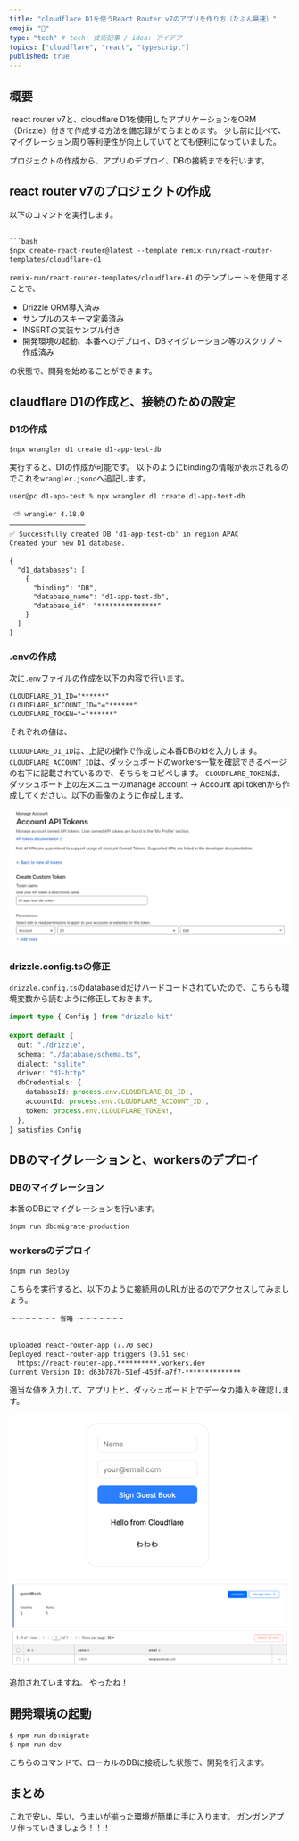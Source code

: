```yaml
---
title: "cloudflare D1を使うReact Router v7のアプリを作り方（たぶん最速）"
emoji: "🦁"
type: "tech" # tech: 技術記事 / idea: アイデア
topics: ["cloudflare", "react", "typescript"]
published: true
---
```


## 概要

 react router v7と、cloudflare D1を使用したアプリケーションをORM（Drizzle）付きで作成する方法を備忘録がてらまとめます。
少し前に比べて、マイグレーション周り等利便性が向上していてとても便利になっていました。 

プロジェクトの作成から、アプリのデプロイ、DBの接続までを行います。

## react router v7のプロジェクトの作成

以下のコマンドを実行します。

```

```bash
$npx create-react-router@latest --template remix-run/react-router-templates/cloudflare-d1
```

`remix-run/react-router-templates/cloudflare-d1` のテンプレートを使用することで、

-  Drizzle ORM導入済み
- サンプルのスキーマ定義済み
- INSERTの実装サンプル付き
- 開発環境の起動、本番へのデプロイ、DBマイグレーション等のスクリプト作成済み

の状態で、開発を始めることができます。


## claudflare D1の作成と、接続のための設定

### D1の作成

```shell
$npx wrangler d1 create d1-app-test-db
```

実行すると、D1の作成が可能です。
以下のようにbindingの情報が表示されるのでこれを`wrangler.jsonc`へ追記します。

```
user@pc d1-app-test % npx wrangler d1 create d1-app-test-db

 ⛅️ wrangler 4.18.0
───────────────────
✅ Successfully created DB 'd1-app-test-db' in region APAC
Created your new D1 database.

{
  "d1_databases": [
    {
      "binding": "DB",
      "database_name": "d1-app-test-db",
      "database_id": "***************"
    }
  ]
}
```

### .envの作成

次に`.env`ファイルの作成を以下の内容で行います。

```
CLOUDFLARE_D1_ID="******"
CLOUDFLARE_ACCOUNT_ID="="******"
CLOUDFLARE_TOKEN="="******"
```

それぞれの値は、

`CLOUDFLARE_D1_ID`は、上記の操作で作成した本番DBのidを入力します。
`CLOUDFLARE_ACCOUNT_ID`は、ダッシュボードのworkers一覧を確認できるページの右下に記載されているので、そちらをコピペします。
`CLOUDFLARE_TOKEN`は、ダッシュボード上の左メニューのmanage account -> Account api tokenから作成してください。以下の画像のように作成します。

![](/images/2a0c5e997da019/image3.png)


### drizzle.config.tsの修正

`drizzle.config.ts`のdatabaseIdだけハードコードされていたので、こちらも環境変数から読むように修正しておきます。

```ts
import type { Config } from "drizzle-kit"

export default {
  out: "./drizzle",
  schema: "./database/schema.ts",
  dialect: "sqlite",
  driver: "d1-http",
  dbCredentials: {
    databaseId: process.env.CLOUDFLARE_D1_ID!,
    accountId: process.env.CLOUDFLARE_ACCOUNT_ID!,
    token: process.env.CLOUDFLARE_TOKEN!,
  },
} satisfies Config

```

## DBのマイグレーションと、workersのデプロイ

### DBのマイグレーション

本番のDBにマイグレーションを行います。

```shell
$npm run db:migrate-production
```

### workersのデプロイ

```shell
$npm run deploy
```

こちらを実行すると、以下のように接続用のURLが出るのでアクセスしてみましょう。

```
〜〜〜〜〜〜〜 省略 〜〜〜〜〜〜〜


Uploaded react-router-app (7.70 sec)
Deployed react-router-app triggers (0.61 sec)
  https://react-router-app.**********.workers.dev
Current Version ID: d63b787b-51ef-45df-a7f7-**************
```

適当な値を入力して、アプリ上と、ダッシュボード上でデータの挿入を確認します。

![](/images/2a0c5e997da019/image1.png)
![](/images/2a0c5e997da019/image2.png)


追加されていますね。
やったね！

## 開発環境の起動

```shell
$ npm run db:migrate
$ npm run dev
```

こちらのコマンドで、ローカルのDBに接続した状態で、開発を行えます。

## まとめ

これで安い、早い、うまいが揃った環境が簡単に手に入ります。
ガンガンアプリ作っていきましょう！！！